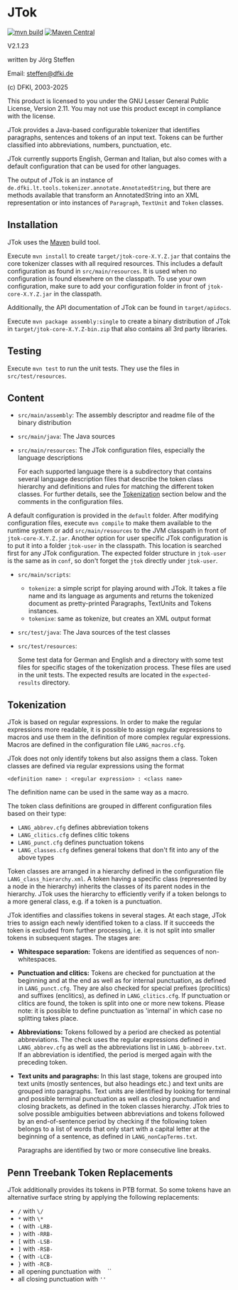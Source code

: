 # JTok

[![mvn build](https://github.com/DFKI-MLT/JTok/actions/workflows/maven.yml/badge.svg)](https://github.com/DFKI-MLT/JTok/actions/workflows/maven.yml)
[![Maven Central](https://maven-badges.herokuapp.com/maven-central/de.dfki.lt.jtok/jtok-core/badge.svg)](https://maven-badges.herokuapp.com/maven-central/de.dfki.lt.jtok/jtok-core)

V2.1.23

written by Jörg Steffen

Email: steffen@dfki.de

(c) DFKI, 2003-2025

This product is licensed to you under the GNU Lesser General Public License, Version 2.11. You may not use this product except in compliance with the license.

JTok provides a Java-based configurable tokenizer that identifies paragraphs, sentences and tokens of an input text. Tokens can be further classified into abbreviations, numbers, punctuation, etc.

JTok currently supports English, German and Italian, but also comes with a default configuration that can be used for other languages.

The output of JTok is an instance of `de.dfki.lt.tools.tokenizer.annotate.AnnotatedString`, but there are methods available that transform an AnnotatedString into an XML representation or into instances of `Paragraph`, `TextUnit` and `Token` classes.


## Installation
JTok uses the [Maven](https://maven.apache.org/) build tool.

Execute `mvn install` to create `target/jtok-core-X.Y.Z.jar` that contains the core tokenizer classes with all required resources. This includes a default configuration as found in `src/main/resources`. It is used when no configuration is found elsewhere on the classpath. To use your own configuration, make sure to add your configuration folder in front of `jtok-core-X.Y.Z.jar` in the classpath.

Additionally, the API documentation of JTok can be found in `target/apidocs`. 

Execute `mvn package assembly:single` to create a binary distribution of JTok in `target/jtok-core-X.Y.Z-bin.zip` that also contains all 3rd party libraries.


## Testing
Execute `mvn test` to run the unit tests. They use the files in `src/test/resources`.


## Content
* `src/main/assembly`: The assembly descriptor and readme file of the binary distribution

* `src/main/java`: The Java sources

* `src/main/resources`: The JTok configuration files, especially the language descriptions

   For each supported language there is a subdirectory that contains several language description files that describe the token class hierarchy and definitions and rules for matching the different token classes. For further details, see the [Tokenization](#tokenization) section below and the comments in the configuration files. 

 A default configuration is provided in the `default` folder. After modifying configuration files, execute `mvn compile` to make them available to the runtime system or add `src/main/resources` to the JVM classpath in front of `jtok-core-X.Y.Z.jar`. Another option for user specific JTok configuration is to put it into a folder `jtok-user` in the classpath. This location is searched first for any JTok configuration. The expected folder structure in `jtok-user` is the same as in `conf`, so don't forget the `jtok` directly under `jtok-user`.

* `src/main/scripts`:
   * `tokenize`: a simple script for playing around with JTok. It takes a file name and its language as arguments and returns the tokenized document as pretty-printed Paragraphs, TextUnits and Tokens instances.
   * `tokenixe`: same as tokenize, but creates an XML output format

* `src/test/java`: The Java sources of the test classes

* `src/test/resources`: 

   Some test data for German and English and a directory with some test files for specific stages of the tokenization process. These files are used in the unit tests. The expected results are located in the `expected-results` directory.


## Tokenization

JTok is based on regular expressions. In order to make the regular expressions more readable, it is possible to assign regular expressions to macros and use them in the definition of more complex regular expressions. Macros are defined in the configuration file `LANG_macros.cfg`.

JTok does not only identify tokens but also assigns them a class. Token classes are defined via regular expressions using the format 

`<definition name> : <regular expression> : <class name>` 

The definition name can be used in the same way as a macro.

The token class definitions are grouped in different configuration files based on their type:
* `LANG_abbrev.cfg` defines abbreviation tokens
* `LANG_clitics.cfg` defines clitic tokens
* `LANG_punct.cfg` defines punctuation tokens
* `LANG_classes.cfg` defines general tokens that don't fit into any of the above types 

Token classes are arranged in a hierarchy defined in the configuration file `LANG_class_hierarchy.xml`. A token having a specific class (represented by a node in the hierarchy) inherits the classes of its parent nodes in the hierarchy. JTok uses the hierarchy to efficiently verify if a token belongs to a more general class, e.g. if a token is a punctuation.

JTok identifies and classifies tokens in several stages. At each stage, JTok tries to assign each newly identified token to a class. If it succeeds the token is excluded from further processing, i.e. it is not split into smaller tokens in subsequent stages. The stages are:

* **Whitespace separation:** Tokens are identified as sequences of non-whitespaces.

* **Punctuation and clitics:** Tokens are checked for punctuation at the beginning and at the end as well as for internal punctuation, as defined in `LANG_punct.cfg`. They are also checked for special prefixes (proclitics) and suffixes (enclitics), as defined in `LANG_clitics.cfg`. If punctuation or clitics are found, the token is split into one or more new tokens. Please note: it is possible to define punctuation as 'internal' in which case no splitting takes place.

* **Abbreviations:** Tokens followed by a period are checked as potential abbreviations. The check uses the regular expressions defined in `LANG_abbrev.cfg` as well as the abbreviations list in `LANG_b-abbreev.txt`. If an abbreviation is identified, the period is merged again with the preceding token.

*  **Text units and paragraphs:** In this last stage, tokens are grouped into text units (mostly sentences, but also headings etc.) and text units are grouped into paragraphs. Text units are identified by looking for terminal and possible terminal punctuation as well as closing punctuation and closing brackets, as defined in the token classes hierarchy. JTok tries to solve possible ambiguities between abbreviations and tokens followed by an end-of-sentence period by checking if the following token belongs to a list of words that only start with a capital letter at the beginning of a sentence, as defined in `LANG_nonCapTerms.txt`.

   Paragraphs are identified by two or more consecutive line breaks.


## Penn Treebank Token Replacements
JTok additionally provides its tokens in PTB format. So some tokens have an alternative surface string by applying the following replacements:
* `/` with `\/`
* `*` with `\*`
* `(` with `-LRB-`
* `)` with `-RRB-`
* `[` with `-LSB-`
* `]` with `-RSB-`
* `{` with `-LCB-`
* `}` with `-RCB-`
* all opening punctuation with `` `` ``
* all closing punctuation with `''`

